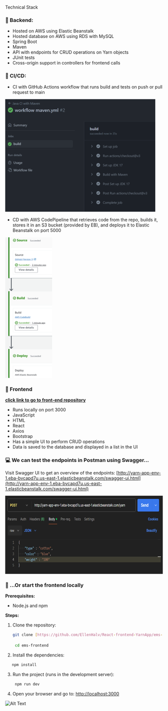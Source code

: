Technical Stack

### :rocket: Backend:
- Hosted on AWS using Elastic Beanstalk
- Hosted database on AWS using RDS with MySQL
- Spring Boot
- Maven
- API with endpoints for CRUD operations on Yarn objects
- JUnit tests
- Cross-origin support in controllers for frontend calls

### :repeat: CI/CD:
- CI with GitHub Actions workflow that runs build and tests on push or pull request to main

<img src="images/ci/Screenshot 2024-02-19 135224.png" alt="Alt Text" style="width: 480px; height: 360px;">

- CD with AWS CodePipeline that retrieves code from the repo, builds it, stores it in an S3 bucket (provided by EB), and deploys it to Elastic Beanstalk on port 5000

<img src="images/cd/Screenshot 2024-02-18 185248.png" alt="Alt Text" style="width: 150px; height: 450px;">

### :link: Frontend 
**[click link to go to front-end repository](https://github.com/EllenHalv/React-frontend-YarnApp)**
* Runs locally on port 3000
* JavaScript
* HTML
* React
* Axios
* Bootstrap
* Has a simple UI to perform CRUD operations
* Data is saved to the database and displayed in a list in the UI

### :computer: We can test the endpoints in Postman using Swagger...

Visit Swagger UI to get an overview of the endpoints: [http://yarn-app-env-1.eba-bvcapd7u.us-east-1.elasticbeanstalk.com/swagger-ui.html](http://yarn-app-env-1.eba-bvcapd7u.us-east-1.elasticbeanstalk.com/swagger-ui.html)

<img src="images/Screenshot 2024-02-18 202624.png" alt="Alt Text" style="width: 650px; height: 250px;">

### :rocket: ...Or start the frontend locally

**Prerequisites:**
* Node.js and npm

**Steps:**

1. Clone the repository:
   ```bash
   git clone [https://github.com/EllenHalv/React-frontend-YarnApp/ems-frontend.git](https://github.com/EllenHalv/React-frontend-YarnApp/ems-frontend.git)
   
    cd ems-frontend
    ```
2. Install the dependencies:
```bash
   npm install
   ```
3. Run the project (runs in the development server):
   ```bash
    npm run dev
    ```
4. Open your browser and go to:
[http://localhost:3000](http://localhost:3000)

<img src="images/front-end/Screenshot 2024-02-19 142904.png" alt="Alt Text" style="width: 650px; height: 280px;">
